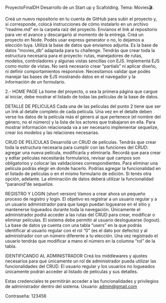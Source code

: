 ProyectoFinalDH
Desarrollo de un Start up y Scafolding. Tema: Movies🎬.

Creá un nuevo repositorio en tu cuenta de GitHub para subir el proyecto y, si corresponde, colocá instrucciones de cómo instalarlo en un archivo “readme.md” en la carpeta raíz del proyecto. Envianos el link al repositorio para ver el avance y descargarlo al momento de la entrega. Creá un proyecto en Node. Podés usar express generator o no, lo dejamos a elección tuya. Utilizá la base de datos que enviamos adjunta. Es la base de datos “movies_db” adaptada para tu challenge. Tendrás que crear toda la estructura necesaria para el proyecto: rutas, manejadores de rutas, modelos, controladores y algunas vistas sencillas con EJS. Implementá EJS como motor de vistas. No será necesario crear “partials” ni aplicar diseño, ni definir comportamientos responsive. Necesitamos validar que podés manejar las bases de EJS mostrando datos en el navegador y la información de un formulario.

2.- HOME PAGE La home del proyecto, o sea la primera página que cargue al iniciar, debe mostrar el listado de todas las películas de la base de datos.

DETALLE DE PELICULAS Cada una de las películas del punto 2 tiene que ser un link al detalle completo de cada película.
Una vez en el detalle deben verse los datos de la película más el género al que pertenece (el nombre del género, no el número) y la lista de los actores que trabajaron en ella. Para mostrar información relacionada va a ser necesario implementar sequelize, crear los modelos y las relaciones necesarias.

CRUD DE PELÍCULAS Desarrollá un CRUD de películas. Tendrás que crear toda la estructura necesaria para cumplir con las funciones del CRUD: agregar una nueva película, modificarla y eliminarla. Recordá que para crear y editar películas necesitarás formularios, revisar qué campos son obligatorios y colocar las validaciones correspondientes. Para eliminar una película podrás elegir en donde hacerlo. Podrías agregar la funcionalidad en el listado de películas o en el mismo formulario de edición. Si tenés otra opción, adelante. La eliminación de datos deberá utilizar la funcionalidad “paranoid”de sequelize.

REGISTRO Y LOGIN (short version) Vamos a crear ahora un pequeño proceso de registro y login. El objetivo es registrar a un usuario regular y a un usuario administrador para que luego puedan loguearse en el sitio y mantenerse logueados durante toda la navegación. Únicamente el administrador podrá acceder a las rutas del CRUD para crear, modificar o eliminar películas. El sistema debe permitir al usuario desloguearse (logout). La base de datos ya cuenta con una tabla “users” en la que podrás identificar al usuario regular con el rol “0” (es el dato por defecto) y al administrador con un número diferente a tu elección. Una vez registrado el usuario tendrás que modificar a mano el número en la columna “rol” de la tabla.

IDENTIFICANDO AL ADMINISTRADOR Creá los middlewares y ajustes necesarios para que únicamente un rol de administrador pueda utilizar las funcionalidades del CRUD. El usuario regular y los usuarios no logueados únicamente podrán acceder al listado de películas y sus detalles.



Estas credenciales te permitirán acceder a las funcionalidades y privilegios de administrador dentro del sistema.
Usuario: admin@gmail.com

Contraseña: 123456

